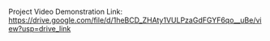 Project Video Demonstration Link: https://drive.google.com/file/d/1heBCD_ZHAty1VULPzaGdFGYF6qo__uBe/view?usp=drive_link
